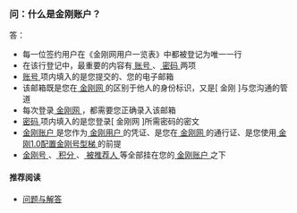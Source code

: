 ### 问：什么是金刚账户？
答：
- 每一位签约用户在《金刚网用户一览表》中都被登记为唯一一行
- 在该行登记中，最重要的内容有[ 账号 ]()、[ 密码 ]()两项
- [ 账号 ]()项内填入的是您提交的、您的电子邮箱
- 该邮箱既是您在[ 金刚网 ]()的区别于他人的身份标识，又是[ 金刚 ]与您沟通的管道
- 每次登录[ 金刚网 ]()，都需要您正确录入该邮箱
- [ 密码 ]()项内填入的是您登录[ 金刚网 ]所需密码的密文
- [ 金刚账户 ]()是您作为[ 金刚用户 ]()的凭证、是您在[ 金刚网 ]()的通行证、是您使用[ 金刚1.0配置金刚号型梯 ]()的前提
- [ 金刚号 ]()、[ 积分 ]()、[ 被推荐人 ]()等全部挂在您的[ 金刚账户 ]()之下

#### 推荐阅读
- [ 问题与解答 ](https://a2zitpro.github.io/web/问题与解答)

